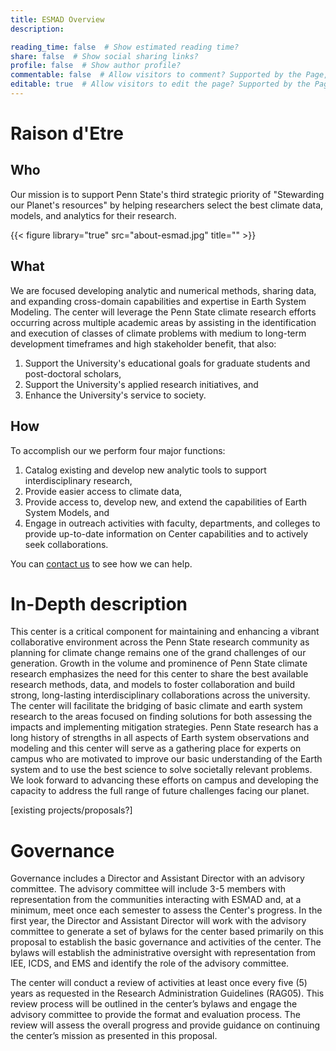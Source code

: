 ```yaml
---
title: ESMAD Overview
description:

reading_time: false  # Show estimated reading time?
share: false  # Show social sharing links?
profile: false  # Show author profile?
commentable: false  # Allow visitors to comment? Supported by the Page, Post, and Docs content types.
editable: true  # Allow visitors to edit the page? Supported by the Page, Post, and Docs content types.
---
```


# Raison d'Etre
## Who
Our mission is to support Penn State's third strategic priority of "Stewarding our Planet's resources" by helping researchers select the best climate data, models, and analytics for their research.

{{< figure library="true" src="about-esmad.jpg" title="" >}}

## What
We are focused developing analytic and numerical methods, sharing data, and expanding cross-domain capabilities and expertise in Earth System Modeling. The center will leverage the Penn State climate research efforts occurring across multiple academic areas by assisting in the identification and execution of classes of climate problems with medium to long-term development timeframes and high stakeholder benefit, that also:
1. Support the University's educational goals for graduate students and post-doctoral scholars,
2. Support the University's applied research initiatives, and
3. Enhance the University's service to society.

## How
To accomplish our we perform four major functions:
1. Catalog existing and develop new analytic tools to support interdisciplinary research,
2. Provide easier access to climate data,
3. Provide access to, develop new, and extend the capabilities of Earth System Models, and
4. Engage in outreach activities with faculty, departments, and colleges to provide up-to-date
information on Center capabilities and to actively seek collaborations.

You can [contact us](/contact) to see how we can help.

# In-Depth description
This center is a critical component for maintaining and enhancing a vibrant collaborative environment across the Penn State research community as planning for climate change remains one of the grand challenges of our generation. Growth in the volume and prominence of Penn State climate research emphasizes the need for this center to share the best available research methods, data, and models to foster collaboration and build strong, long-lasting interdisciplinary collaborations across the university. The center will facilitate the bridging of basic climate and earth system research to the areas focused on finding solutions for both assessing the impacts and implementing mitigation strategies. Penn State research has a long history of strengths in all aspects of Earth system observations and modeling and this center will serve as a gathering place for experts on campus who are motivated to improve our basic understanding of the Earth system and to use the best science to solve societally relevant problems. We look forward to advancing these efforts on campus and developing the capacity to address the full range of future challenges facing our planet.

[existing projects/proposals?]

# Governance
Governance includes a Director and Assistant Director with an advisory committee. The advisory committee will include 3-5 members with representation from the communities interacting with ESMAD and, at a minimum, meet once each semester to assess the Center's progress. In the first year, the Director and Assistant Director will work with the advisory committee to generate a set of bylaws for the center based primarily on this proposal to establish the basic governance and activities of the center. The bylaws will establish the administrative oversight with representation from IEE, ICDS, and EMS and identify the role of the advisory committee.

The center will conduct a review of activities at least once every five (5) years as requested in the Research Administration Guidelines (RAG05). This review process will be outlined in the center’s bylaws and engage the advisory committee to provide the format and evaluation process. The review will assess the overall progress and provide guidance on continuing the center’s mission as presented in this proposal.
